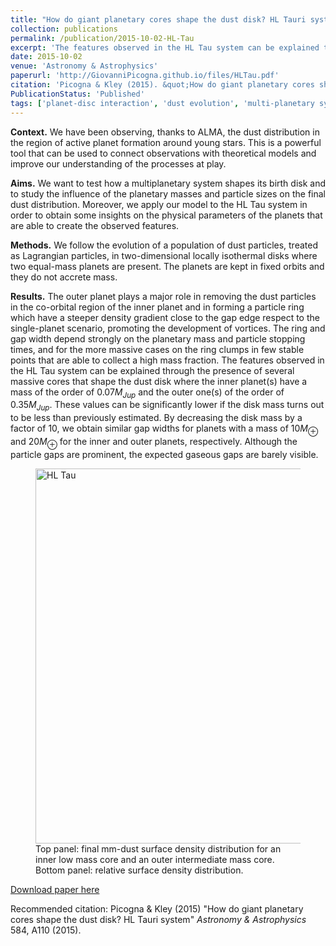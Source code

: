 ```yaml
---
title: "How do giant planetary cores shape the dust disk? HL Tauri system"
collection: publications
permalink: /publication/2015-10-02-HL-Tau
excerpt: 'The features observed in the HL Tau system can be explained through the presence of several massive cores that shape the dust disk where the inner planet(s) have a mass of the order of $0.07 M_{Jup}$ and the outer one(s) of the order of $0.35 M_{Jup}$.'
date: 2015-10-02
venue: 'Astronomy & Astrophysics'
paperurl: 'http://GiovanniPicogna.github.io/files/HLTau.pdf'
citation: 'Picogna & Kley (2015). &quot;How do giant planetary cores shape the dust disk? HL Tauri system.&quot; <i>Astronomy & Astrophysics</i>. 584, A110.'
PublicationStatus: 'Published'
tags: ['planet-disc interaction', 'dust evolution', 'multi-planetary system', 'ALMA', 'HL Tau']
---
```

**Context.** We have been observing, thanks to ALMA, the dust distribution in the region of active planet formation around young
stars. This is a powerful tool that can be used to connect observations with theoretical models and improve our understanding of the
processes at play.

**Aims.** We want to test how a multiplanetary system shapes its birth disk and to study the influence of the planetary masses and particle
sizes on the final dust distribution. Moreover, we apply our model to the HL Tau system in order to obtain some insights on the
physical parameters of the planets that are able to create the observed features.

**Methods.** We follow the evolution of a population of dust particles, treated as Lagrangian particles, in two-dimensional locally
isothermal disks where two equal-mass planets are present. The planets are kept in fixed orbits and they do not accrete mass.

**Results.** The outer planet plays a major role in removing the dust particles in the co-orbital region of the inner planet and in forming a particle ring which have a steeper density gradient close to the gap edge respect to the single-planet scenario, promoting the development of vortices. The ring and gap width depend strongly on the planetary mass and particle stopping times, and for the more massive cases on the ring clumps in few stable points that are able to collect a high mass fraction. The features observed in the HL Tau system can be explained through the presence of several massive cores that shape the dust disk where the inner planet(s) have a mass of the order of $0.07 M_{Jup}$ and the outer one(s) of the order of $0.35 M_{Jup}$. These values can be significantly lower if the disk mass turns out to be less than previously estimated. By decreasing the disk mass by a factor of $10$, we obtain similar gap widths for planets with a mass of $10 M_\oplus$ and $20 M_\oplus$ for the inner and outer planets, respectively. Although the particle gaps are prominent, the expected gaseous gaps are barely visible.

<figure>
  <img src="http://GiovanniPicogna.github.io/images/PicognaKley2015.png" alt="HL Tau" width="600"/>
  <figcaption>Top panel: final mm-dust surface density distribution for an inner low mass core and an outer intermediate mass core. Bottom panel: relative surface density distribution.</figcaption>
</figure>

[Download paper here](http://GiovanniPicogna.github.io/files/HLTau.pdf)

Recommended citation: Picogna & Kley (2015) "How do giant planetary cores shape the dust disk? HL Tauri system" <i>Astronomy & Astrophysics</i> 584, A110 (2015).